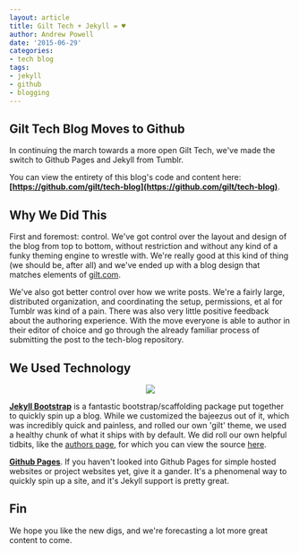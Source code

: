 ```yaml
---
layout: article
title: Gilt Tech + Jekyll = ♥
author: Andrew Powell
date: '2015-06-29'
categories: 
- tech blog
tags:
- jekyll
- github
- blogging
---
```


## Gilt Tech Blog Moves to Github

In continuing the march towards a more open Gilt Tech, we've made the switch to Github Pages and Jekyll from Tumblr.

You can view the entirety of this blog's code and content here: **[https://github.com/gilt/tech-blog](https://github.com/gilt/tech-blog)**.

## Why We Did This

First and foremost: control. We've got control over the layout and design of the blog from top to bottom, without restriction and without any kind of a funky theming engine to wrestle with. We're really good at this kind of thing (we should be, after all) and we've ended up with a blog design that matches elements of [gilt.com](http://gilt.com).

We've also got better control over how we write posts. We're a fairly large, distributed organization, and coordinating the setup, permissions, et al for Tumblr was kind of a pain. There was also very little positive feedback about the authoring experience. With the move everyone is able to author in their editor of choice and go through the already familiar process of submitting the post to the tech-blog repository.

## We Used Technology

<p align="center">
  <img src="http://i.imgur.com/trAIW3N.jpg"/>
</p>

**[Jekyll Bootstrap](http://jekyllbootstrap.com/)** is a fantastic bootstrap/scaffolding package put together to quickly spin up a blog.
While we customized the bajeezus out of it, which was incredibly quick and painless, and rolled our own 'gilt' theme, we used a healthy
chunk of what it ships with by default. We did roll our own helpful tidbits, like the [authors page](http://tech.gilt.com/authors.html),
for which you can view the source [here](https://github.com/gilt/tech-blog/blob/gh-pages/authors.html).

**[Github Pages](https://pages.github.com/)**. If you haven't looked into Github Pages for simple hosted websites or project websites yet, give it a gander. It's a phenomenal way to quickly spin up a site, and it's Jekyll support is pretty great.

## Fin

We hope you like the new digs, and we're forecasting a lot more great content to come.
